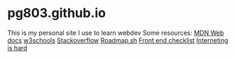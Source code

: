 # pg803.github.io
This is my personal site I use to learn webdev
Some resources:
[MDN Web docs](https://developer.mozilla.org/en-US/)
[w3schools](https://www.w3schools.com/)
[Stackoverflow](https://stackoverflow.com)
[Roadmap.sh](https://roadmap.sh)
[Front end checklist](https://github.com/thedaviddias/Front-End-Checklist)
[Interneting is hard](https://www.internetingishard.com)
